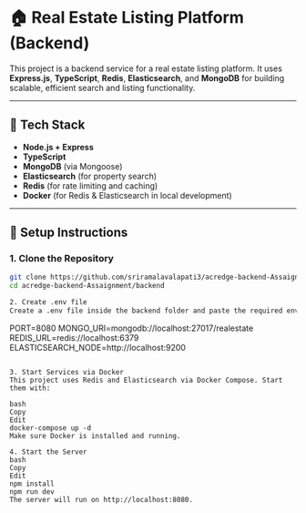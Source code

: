 # 🏠 Real Estate Listing Platform (Backend)

This project is a backend service for a real estate listing platform. It uses **Express.js**, **TypeScript**, **Redis**, **Elasticsearch**, and **MongoDB** for building scalable, efficient search and listing functionality.

---

## 🔧 Tech Stack

- **Node.js + Express**
- **TypeScript**
- **MongoDB** (via Mongoose)
- **Elasticsearch** (for property search)
- **Redis** (for rate limiting and caching)
- **Docker** (for Redis & Elasticsearch in local development)

---

## 🚀 Setup Instructions

### 1. Clone the Repository

```bash
git clone https://github.com/sriramalavalapati3/acredge-backend-Assaignment.git
cd acredge-backend-Assaignment/backend

2. Create .env file
Create a .env file inside the backend folder and paste the required environment variables:
```
PORT=8080
MONGO_URI=mongodb://localhost:27017/realestate
REDIS_URL=redis://localhost:6379
ELASTICSEARCH_NODE=http://localhost:9200

```

3. Start Services via Docker
This project uses Redis and Elasticsearch via Docker Compose. Start them with:

bash
Copy
Edit
docker-compose up -d
Make sure Docker is installed and running.

4. Start the Server
bash
Copy
Edit
npm install
npm run dev
The server will run on http://localhost:8080.
